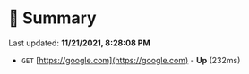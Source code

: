 # 📖 Summary
Last updated: **11/21/2021, 8:28:08 PM**

- `GET` [https://google.com](https://google.com) - **Up** (232ms)

